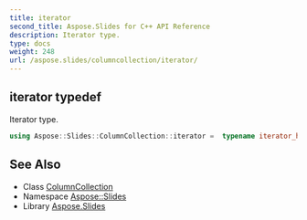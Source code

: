 ```yaml
---
title: iterator
second_title: Aspose.Slides for C++ API Reference
description: Iterator type.
type: docs
weight: 248
url: /aspose.slides/columncollection/iterator/
---
```

## iterator typedef


Iterator type.

```cpp
using Aspose::Slides::ColumnCollection::iterator =  typename iterator_holder_type::iterator
```

## See Also

* Class [ColumnCollection](../)
* Namespace [Aspose::Slides](../../)
* Library [Aspose.Slides](../../../)